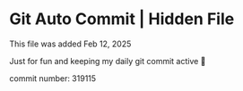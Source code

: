 # Git Auto Commit | Hidden File

This file was added Feb 12, 2025

Just for fun and keeping my daily git commit active 🤪

commit number: 319115
